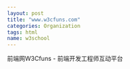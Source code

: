 ```yaml
---
layout: post
title: "www.w3cfuns.com"
categories: Organization
tags: html
name: w3school
---
```


前端网W3Cfuns - 前端开发工程师互动平台